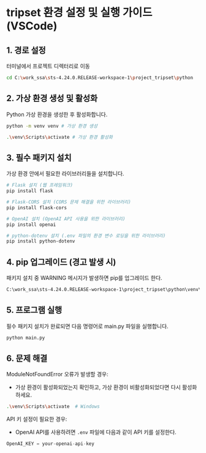 # tripset 환경 설정 및 실행 가이드 (VSCode)

## 1. 경로 설정

터미널에서 프로젝트 디렉터리로 이동

```bash
cd C:\work_ssa\sts-4.24.0.RELEASE-workspace-1\project_tripset\python
```

## 2. 가상 환경 생성 및 활성화

Python 가상 환경을 생성한 후 활성화합니다.

```bash
python -m venv venv # 가상 환경 생성

.\venv\Scripts\activate # 가상 환경 활성화
```

## 3. 필수 패키지 설치

가상 환경 안에서 필요한 라이브러리들을 설치합니다.

```bash
# Flask 설치 (웹 프레임워크)
pip install flask

# Flask-CORS 설치 (CORS 문제 해결을 위한 라이브러리)
pip install flask-cors

# OpenAI 설치 (OpenAI API 사용을 위한 라이브러리)
pip install openai

# python-dotenv 설치 (.env 파일의 환경 변수 로딩을 위한 라이브러리)
pip install python-dotenv

```

## 4. pip 업그레이드 (경고 발생 시)

패키지 설치 중 WARNING 메시지가 발생하면 pip를 업그레이드 한다.

```bash
C:\work_ssa\sts-4.24.0.RELEASE-workspace-1\project_tripset\python\venv\Scripts\python.exe -m pip install --upgrade pip
```

## 5. 프로그램 실행

필수 패키지 설치가 완료되면 다음 명령어로 main.py 파일을 실행합니다.

```bash
python main.py
```

## 6. 문제 해결

ModuleNotFoundError 오류가 발생할 경우:

- 가상 환경이 활성화되었는지 확인하고, 가상 환경이 비활성화되었다면 다시 활성화하세요.

```bash
.\venv\Scripts\activate  # Windows
```

API 키 설정이 필요한 경우:

- OpenAI API를 사용하려면 `.env` 파일에 다음과 같이 API 키를 설정한다.

```python
OpenAI_KEY = your-openai-api-key
```
